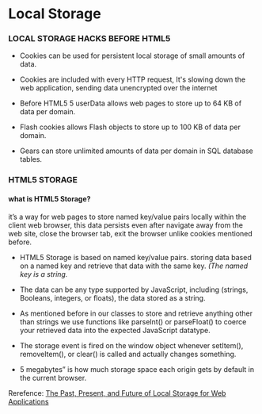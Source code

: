 # Local Storage

### LOCAL STORAGE HACKS BEFORE HTML5


- Cookies can be used for persistent local storage of small amounts of data. 

- Cookies are included with every HTTP request, It's slowing down the web application, sending data unencrypted over the internet

- Before HTML5 5 userData allows web pages to store up to 64 KB of data per domain. 

- Flash cookies allows Flash objects to store up to 100 KB of data per domain.

- Gears can store unlimited amounts of data per domain in SQL database tables. 

### HTML5 STORAGE

#### what is HTML5 Storage?  
it’s a way for web pages to store named key/value pairs locally within the client web browser, this data persists even after navigate away from the web site, close the browser tab, exit the browser unlike cookies mentioned before.

- HTML5 Storage is based on named key/value pairs. storing data based on a named key and retrieve that data with the same key. _(The named key is a string._ 

- The data can be any type supported by JavaScript, including (strings, Booleans, integers, or floats), the data stored as a string.

- As mentioned before in our classes to store and retrieve anything other than strings we use functions like parseInt() or parseFloat() to coerce your retrieved data into the expected JavaScript datatype.

- The storage event is fired on the window object whenever setItem(), removeItem(), or clear() is called and actually changes something. 

- 5 megabytes” is how much storage space each origin gets by default in the current browser.


Rerefence:
[The Past, Present, and Future of Local Storage for Web Applications](http://diveinto.html5doctor.com/storage.html)